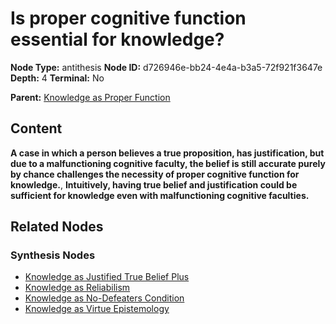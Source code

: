 # Is proper cognitive function essential for knowledge?

**Node Type:** antithesis
**Node ID:** d726946e-bb24-4e4a-b3a5-72f921f3647e
**Depth:** 4
**Terminal:** No

**Parent:** [Knowledge as Proper Function](knowledge-as-proper-function-synthesis-f2c34cf8-24ad-4ac4-9181-f1bc2c339f78.md)

## Content

**A case in which a person believes a true proposition, has justification, but due to a malfunctioning cognitive faculty, the belief is still accurate purely by chance challenges the necessity of proper cognitive function for knowledge.**, **Intuitively, having true belief and justification could be sufficient for knowledge even with malfunctioning cognitive faculties.**

## Related Nodes

### Synthesis Nodes

- [Knowledge as Justified True Belief Plus](knowledge-as-justified-true-belief-plus-synthesis-eb5e9e18-8d4b-4db1-9933-1c6ec8826158.md)
- [Knowledge as Reliabilism](knowledge-as-reliabilism-synthesis-c05faa8d-84e1-4835-90ff-8f6393354375.md)
- [Knowledge as No-Defeaters Condition](knowledge-as-no-defeaters-condition-synthesis-c6850627-6dee-4391-89f7-207bc325100e.md)
- [Knowledge as Virtue Epistemology](knowledge-as-virtue-epistemology-synthesis-db4ad4fd-b618-4fa1-b521-aafaab91a9eb.md)
